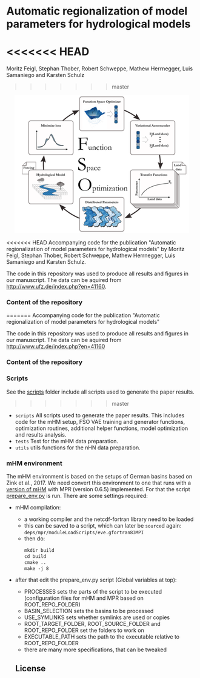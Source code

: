 # Automatic regionalization of model parameters for hydrological models
<<<<<<< HEAD
=======
Moritz Feigl, Stephan Thober, Robert Schweppe, Mathew Herrnegger, Luis Samaniego and Karsten Schulz
>>>>>>> master

<p align="center">
  <img width="460" src="https://github.com/MoritzFeigl/FSO_mHM/blob/master/fso.png">
</p>

<<<<<<< HEAD
Accompanying code for the publication "Automatic regionalization of model parameters for hydrological models" by Moritz Feigl, Stephan Thober, Robert Schweppe, Mathew Herrnegger, Luis Samaniego and Karsten Schulz.

The code in this repository was used to produce all results and figures in our manuscript. The data can be aquired from http://www.ufz.de/index.php?en=41160.


### Content of the repository
=======
Accompanying code for the publication "Automatic regionalization of model parameters for hydrological models"

The code in this repository was used to produce all results and figures in our manuscript. The data can be aquired from http://www.ufz.de/index.php?en=41160


### Content of the repository


### Scripts
See the [scripts](scripts) folder include all scripts used to generate the paper results.
>>>>>>> master
- `scripts` All scripts used to generate the paper results. This includes code for the mHM setup, FSO VAE training and generator functions, optimization routines, additional helper functions, model optimization and results analysis.
- `tests` Test for the mHM data preparation.
- `utils` utils functions for the nHN data preparation.

### mHM environment
The mHM environment is based on the setups of German basins based on Zink et al., 2017.
We need convert this environment to one that runs with a [version of mHM](https://git.ufz.de/ottor/mhm/-/tree/22-couple-mhm-with-mpr-1-0) with MPR (version 0.6.5) implemented.
For that the script [prepare_env.py](scripts/02_prepare_env_mHM/prepare_env.py) is run. There are some settings required:
- mHM compilation:
  - a working compiler and the netcdf-fortran library need to be loaded
  - this can be saved to a script, which can later be `source`d again: `deps/mpr/moduleLoadScripts/eve.gfortran83MPI`
  - then do:
      ```
      mkdir build
      cd build
      cmake ..
      make -j 8
      ```
- after that edit the prepare_env.py script (Global variables at top):
  - PROCESSES sets the parts of the script to be executed (configuration files for mHM and MPR based on ROOT_REPO_FOLDER)
  - BASIN_SELECTION sets the basins to be processed
  - USE_SYMLINKS sets whether symlinks are used or copies
  - ROOT_TARGET_FOLDER, ROOT_SOURCE_FOLDER and ROOT_REPO_FOLDER set the folders to work on
  - EXECUTABLE_PATH sets the path to the executable relative to ROOT_REPO_FOLDER
  - there are many more specifications, that can be tweaked

  ## License
